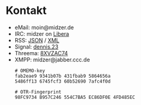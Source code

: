 # Kontakt

* eMail: moin<span hidden>.nospam</span>@midzer.de
* IRC: midzer on [Libera](https://libera.chat)
* RSS: [JSON](https://midzer.de/feed.json) / [XML](https://midzer.de/sitemap.xml)
* Signal: [dennis.23](https://signal.me/#eu/uEDHSc1w2jQJOnuylgVg0gcL0_VVUeSH74uL4xKjAUpHtlsrhmJGZIxDQYEcQu_O)
* Threema: [8XVZAC74](https://threema.id/8XVZAC74)
* XMPP: midzer<span hidden>.nospam</span>@jabber.ccc.de
  ```
  # OMEMO-key
  fab2eae9 9341b07b 431fbab9 5864656a
  5486ff13 6745fcf3 60b52690 7afc4f0d

  # OTR-Fingerprint
  98FC9734 B957C246 554C7BA5 EC86DF0E 4FD485EC
  ```
